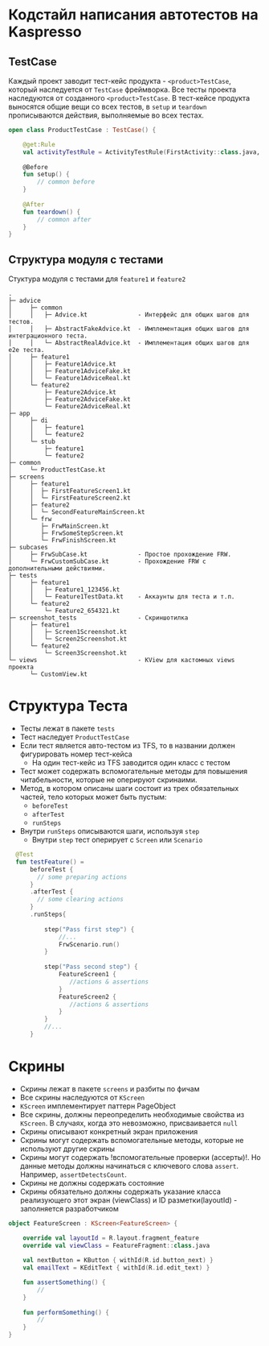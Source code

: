 # Кодстайл написания автотестов на Kaspresso

## TestCase

Каждый проект заводит тест-кейс продукта - ```<product>TestCase```, который наследуется от ```TestCase``` фреймворка.
Все тесты проекта наследуются от созданного ```<product>TestCase```.
В тест-кейсе продукта выносятся общие вещи со всех тестов, в ```setup``` и ```teardown``` прописываются действия, выполняемые во всех тестах.

``` kotlin
open class ProductTestCase : TestCase() {

    @get:Rule
    val activityTestRule = ActivityTestRule(FirstActivity::class.java, true, false)  
        
    @Before
    fun setup() {
        // common before
    }
    
    @After
    fun teardown() {
        // common after
    }
}
```
## Структура модуля с тестами

Стуктура модуля с тестами для ```feature1``` и ```feature2```

```
.
├─ advice
│     ├─ common
│     │   ├─ Advice.kt              - Интерфейс для общих шагов для тестов.
│     │   ├─ AbstractFakeAdvice.kt  - Имплементация общих шагов для интеграционного теста.
│     │   └─ AbstractRealAdvice.kt  - Имплементация общих шагов для е2е теста.
│     ├─ feature1
│     │   ├─ Feature1Advice.kt
│     │   ├─ Feature1AdviceFake.kt
│     │   └─ Feature1AdviceReal.kt
│     └─ feature2
│         ├─ Feature2Advice.kt
│         ├─ Feature2AdviceFake.kt
│         └─ Feature2AdviceReal.kt
├─ app
│     ├─ di
│     │   ├─ feature1
│     │   └─ feature2
│     └─ stub
│         ├─ feature1
│         └─ feature2
├─ common
│     └─ ProductTestCase.kt
├─ screens
│     ├─ feature1
│     │  ├─ FirstFeatureScreen1.kt
│     │  └─ FirstFeatureScreen2.kt  
│     ├─ feature2
│     │  └─ SecondFeatureMainScreen.kt  
│     └─ frw
│        ├─ FrwMainScreen.kt
│        ├─ FrwSomeStepScreen.kt
│        └─ FrwFinishScreen.kt  
├─ subcases   
│     ├─ FrwSubCase.kt              - Простое прохождение FRW.
│     └─ FrwCustomSubCase.kt        - Прохождение FRW с дополнительными действиями.
├─ tests
│     ├─ feature1
│     │   ├─ Feature1_123456.kt
│     │   └─ Feature1TestData.kt    - Аккаунты для теста и т.п.
│     └─ feature2
│         └─ Feature2_654321.kt
├─ screenshot_tests                 - Скриншотилка
│     ├─ feature1
│     │   ├─ Screen1Screenshot.kt  
│     │   └─ Screen2Screenshot.kt    
│     └─ feature2
│         └─ Screen3Screenshot.kt
└─ views                            - KView для кастомных views проекта
      └─ CustomView.kt
```

# Структура Теста

+ Тесты лежат в пакете ```tests```
+ Тест наследует ```ProductTestCase```
+ Если тест является авто-тестом из TFS, то в названии должен фигурировать номер тест-кейса
  + На один тест-кейс из TFS заводится один класс с тестом 
+ Тест может содержать вспомогательные методы для повышения читабельности, которые не оперируют скринаими. 
+ Метод, в котором описаны шаги состоит из трех обязательных частей, тело которых может быть пустым:
  + ```beforeTest```
  + ```afterTest```
  + ```runSteps```
+ Внутри ```runSteps``` описываются шаги, используя ```step``` 
  + Внутри ```step``` тест оперирует с ```Screen``` или ```Scenario```
  
``` kotlin
  @Test
  fun testFeature() = 
      beforeTest {
        // some preparing actions
      }
      .afterTest {
        // some clearing actions
      }
      .runSteps{ 
          
          step("Pass first step") {
              //...
              FrwScenario.run()
          }
          
          step("Pass second step") {
              FeatureScreen1 {
                 //actions & assertions
              }
              FeatureScreen2 {
                 //actions & assertions
              }
          }
          //...
      }
```
# Скрины

+ Скрины лежат в пакете ```screens``` и разбиты по фичам
+ Все скрины наследуются от ```KScreen```
+ ```KScreen``` имплементирует паттерн PageObject
+ Все скрины, должны переопределить необходимые свойства из ```KScreen```. В случаях, когда это невозможно, присваивается ```null```     
+ Скрины описывают конкретный экран приложения
+ Скрины могут содержать вспомогательные методы, которые не используют другие скрины
+ Скрины могут содержать !вспомогательные проверки (ассерты)!. Но данные методы должны начинаться с ключевого слова ```assert```.
Например, ```assertDetectsCount```.
+ Скрины не должны содержать состояние
+ Скрины обязательно должны содержать указание класса реализующего этот экран (viewClass) и ID разметки(layoutId) - заполняется разработчиком

```kotlin
object FeatureScreen : KScreen<FeatureScreen> {

    override val layoutId = R.layout.fragment_feature
    override val viewClass = FeatureFragment::class.java
    
    val nextButton = KButton { withId(R.id.button_next) }
    val emailText = KEditText { withId(R.id.edit_text) }

    fun assertSomething() {
        //
    }
    
    fun performSomething() {
        // 
    }
}   
```
